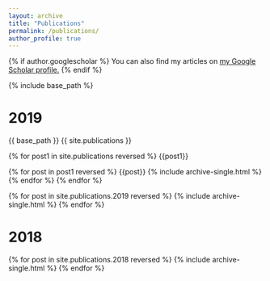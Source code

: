 ```yaml
---
layout: archive
title: "Publications"
permalink: /publications/
author_profile: true
---
```


{% if author.googlescholar %}
  You can also find my articles on <u><a href="{{author.googlescholar}}">my Google Scholar profile</a>.</u>
{% endif %}

{% include base_path %}
<h1>2019</h1>
{{ base_path }}
{{ site.publications }}

{% for post1 in site.publications reversed %}
{{post1}}

{% for post in post1 reversed %}
{{post}}
  {% include archive-single.html %}
{% endfor %}
{% endfor %}


{% for post in site.publications.2019 reversed %}
  {% include archive-single.html %}
{% endfor %}
<h1>2018</h1>

{% for post in site.publications.2018 reversed %}
  {% include archive-single.html %}
{% endfor %}
